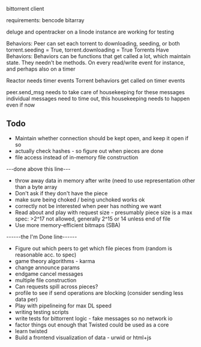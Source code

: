 bittorrent client

requirements:
bencode
bitarray

deluge and opentracker on a linode instance are working for testing

Behaviors:
Peer can set each torrent to downloading, seeding, or both
torrent.seeding = True, torrent.downloading = True
Torrents Have Behaviors:
Behaviors can be functions that get called a lot, which
maintain state. They needn't be methods. On every read/write event
for instance, and perhaps also on a timer

Reactor needs timer events
Torrent behaviors get called on timer events

peer.send_msg needs to take care of housekeeping for these messages
individual messages need to time out, this housekeeping needs to
happen even if now 

Todo
----

* Maintain whether connection should be kept open, and keep it open if so
* actually check hashes - so figure out when pieces are done
* file access instead of in-memory file construction

---done above this line---

* throw away data in memory after write (need to use representation
    other than a byte array
* Don't ask if they don't have the piece
* make sure being choked / being unchoked works ok
* correctly not be interested when peer has nothing we want
* Read about and play with request size - presumably piece size is a max
   spec: >2^17 not allowed, generally 2^15 or 14 unless end of file
* Use more memory-efficient bitmaps (SBA)

------the I'm Done line------

* Figure out which peers to get which file pieces from
    (random is reasonable acc. to spec)
* game theory algorithms - karma
* change announce params
* endgame cancel messages
* multiple file construction
* Can requests spill across pieces?
* profile to see if send operations are blocking (consider sending less data per)
* Play with pipelineing for max DL speed
* writing testing scripts
* write tests for bittorrent logic - fake messages so no network io
* factor things out enough that Twisted could be used as a core
* learn twisted
* Build a frontend visualization of data - urwid or html+js

